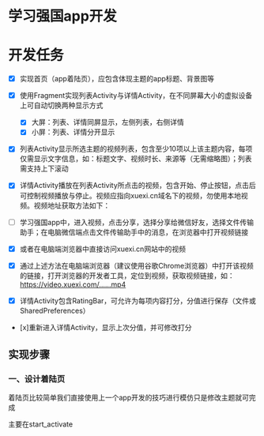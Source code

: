 # 学习强国app开发

# 开发任务

- [x] 实现首页（app着陆页），应包含体现主题的app标题、背景图等


- [x] 使用Fragment实现列表Activity与详情Activity，在不同屏幕大小的虚拟设备上可自动切换两种显示方式

  - [x] 大屏：列表、详情同屏显示，左侧列表，右侧详情
  - [x] 小屏：列表、详情分开显示

- [x]
  列表Activity显示所选主题的视频列表，包含至少10项以上该主题内容，每项仅需显示文字信息，如：标题文字、视频时长、来源等（无需缩略图）；列表需支持上下滚动
- [x]
  详情Activity播放在列表Activity所点击的视频，包含开始、停止按钮，点击后可控制视频播放与停止。视频应指向xuexi.cn域名下的视频，勿使用本地视频。视频地址获取方法如下：


- [ ]
  学习强国app中，进入视频，点击分享，选择分享给微信好友，选择文件传输助手；在电脑微信端点击文件传输助手中的消息，在浏览器中打开视频链接

- [x] 或者在电脑端浏览器中直接访问xuexi.cn网站中的视频

 - [x]
    通过上述方法在电脑端浏览器（建议使用谷歌Chrome浏览器）中打开该视频的链接，打开浏览器的开发者工具，定位到视频，获取视频链接，如：https://video.xuexi.com/......mp4

- [x]
  详情Activity包含RatingBar，可允许为每项内容打分，分值进行保存（文件或SharedPreferences）

- [x]重新进入详情Activity，显示上次分值，并可修改打分

## 实现步骤

### 一、设计着陆页

着陆页比较简单我们直接使用上一个app开发的技巧进行模仿只是修改主题就可完成

主要在start_activate